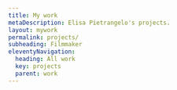 ```yaml
---
title: My work
metaDescription: Elisa Pietrangelo's projects.
layout: mywork
permalink: projects/
subheading: Filmmaker
eleventyNavigation:
  heading: All work
  key: projects
  parent: work
---
```


